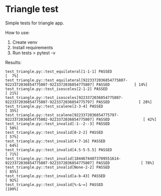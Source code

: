 # Triangle test
Simple tests for triangle app.

How to use:
1. Create venv 
2. Install requirements 
3. Run tests > pytest -v

Results:

    test_triangle.py::test_equilateral[1-1-1] PASSED                                                                 [  7%]
    test_triangle.py::test_equilateral[9223372036854775807-9223372036854775807-9223372036854775807] PASSED           [ 14%]
    test_triangle.py::test_isosceles[2-1-2] PASSED                                                                   [ 21%]
    test_triangle.py::test_isosceles[9223372036854775807-9223372036854775807-9223372036854775797] PASSED             [ 28%]
    test_triangle.py::test_scalene[2-3-4] PASSED                                                                     [ 35%]
    test_triangle.py::test_scalene[9223372036854775797-9223372036854775802-9223372036854775807] PASSED               [ 42%]
    test_triangle.py::test_invalid[-1--2--3] PASSED                                                                  [ 50%]
    test_triangle.py::test_invalid[0-2-2] PASSED                                                                     [ 57%]
    test_triangle.py::test_invalid[4-7-16] PASSED                                                                    [ 64%]
    test_triangle.py::test_invalid[4.5-5-5.5] PASSED                                                                 [ 71%]
    test_triangle.py::test_invalid[18446744073709551614-9223372036854775807-9223372036854775807] PASSED              [ 78%]
    test_triangle.py::test_invalid[None-2-2] PASSED                                                                  [ 85%]
    test_triangle.py::test_invalid[a-b-43] PASSED                                                                    [ 92%]
    test_triangle.py::test_invalid[%-&-=] PASSED                                                                     [100%]